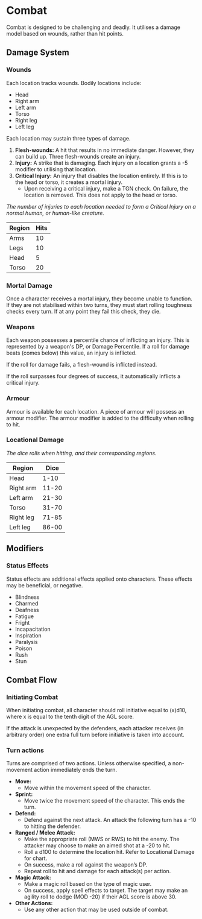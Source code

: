 # Combat

Combat is designed to be challenging and deadly. It utilises a damage model based on wounds, rather than hit points.

## Damage System

### Wounds

Each location tracks wounds. Bodily locations include:

- Head
- Right arm
- Left arm
- Torso
- Right leg
- Left leg

Each location may sustain three types of damage.

1. **Flesh-wounds:** A hit that results in no immediate danger. However, they can build up. Three flesh-wounds create an injury.
2. **Injury:** A strike that is damaging. Each injury on a location grants a -5 modifier to utilising that location.
3. **Critical Injury:** An injury that disables the location entirely. If this is to the head or torso, it creates a mortal injury.
	- Upon receiving a critical injury, make a TGN check. On failure, the location is removed. This does not apply to the head or torso.

*The number of injuries to each location needed to form a Critical Injury on a normal human, or human-like creature.*
	
Region            | Hits   |
----------------- | -------|
Arms              | 10     |
Legs              | 10     |
Head              | 5      |
Torso             | 20     |

### Mortal Damage

Once a character receives a mortal injury, they become unable to function. If they are not stabilised within two turns, they must start rolling toughness checks every turn. If at any point they fail this check, they die.

### Weapons

Each weapon possesses a percentile chance of inflicting an injury. This is represented by a weapon's DP, or Damage Percentile. If a roll for damage beats (comes below) this value, an injury is inflicted.

If the roll for damage fails, a flesh-wound is inflicted instead.

If the roll surpasses four degrees of success, it automatically inflicts a critical injury.

### Armour

Armour is available for each location. A piece of armour will possess an armour modifier. The armour modifier is added to the difficulty when rolling to hit.

### Locational Damage

*The dice rolls when hitting, and their corresponding regions.*

Region            | Dice       |
----------------- | -----------|
Head              | 1-10       |
Right arm         | 11-20      |
Left arm          | 21-30      |
Torso             | 31-70      |
Right leg         | 71-85      |
Left leg          | 86-00      |

## Modifiers

### Status Effects

Status effects are additional effects applied onto characters. These effects may be beneficial, or negative.

- Blindness
- Charmed
- Deafness
- Fatigue
- Fright
- Incapacitation
- Inspiration
- Paralysis
- Poison
- Rush
- Stun

## Combat Flow

### Initiating Combat

When initiating combat, all character should roll initiative equal to (x)d10, where x is equal to the tenth digit of the AGL score.

If the attack is unexpected by the defenders, each attacker receives (in arbitrary order) one extra full turn before initiative is taken into account.

### Turn actions

Turns are comprised of two actions. Unless otherwise specified, a non-movement action immediately ends the turn.

- **Move:**
	+ Move within the movement speed of the character.
- **Sprint:**
	+ Move twice the movement speed of the character. This ends the turn.
- **Defend:**
	+ Defend against the next attack. An attack the following turn has a -10 to hitting the defender.
- **Ranged / Melee Attack:**
	+ Make the appropriate roll (MWS or RWS) to hit the enemy. The attacker may choose to make an aimed shot at a -20 to hit. 
	+ Roll a d100 to determine the location hit. Refer to Locational Damage for chart.
	+ On success, make a roll against the weapon’s DP.
	+ Repeat roll to hit and damage for each attack(s) per action.
- **Magic Attack:**
	+ Make a magic roll based on the type of magic user.
	+ On success, apply spell effects to target. The target may make an agility roll to dodge (MOD -20) if their AGL score is above 30.
- **Other Actions:**
	+ Use any other action that may be used outside of combat.
